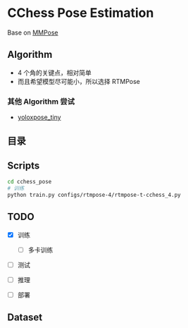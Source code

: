 # CChess Pose Estimation

Base on [MMPose](https://github.com/open-mmlab/mmpose)


## Algorithm

- 4 个角的关键点，相对简单
- 而且希望模型尽可能小，所以选择 RTMPose

### 其他 Algorithm 尝试

- [yoloxpose_tiny](https://mmpose.readthedocs.io/en/latest/model_zoo_papers/algorithms.html#yolo-pose-cvprw-2022)



## 目录


## Scripts

```bash
cd cchess_pose
# 训练
python train.py configs/rtmpose-4/rtmpose-t-cchess_4.py

```



## TODO

- [x] 训练
  - [ ] 多卡训练
- [ ] 测试
- [ ] 推理
- [ ] 部署


## Dataset

